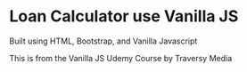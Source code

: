 <h1>Loan Calculator use Vanilla JS</h1>

<p>Built using HTML, Bootstrap, and Vanilla Javascript</p>

<p>This is from the Vanilla JS Udemy Course by Traversy Media</p>
